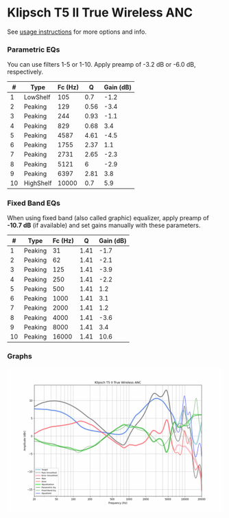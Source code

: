 # Klipsch T5 II True Wireless ANC
See [usage instructions](https://github.com/jaakkopasanen/AutoEq#usage) for more options and info.

### Parametric EQs
You can use filters 1-5 or 1-10. Apply preamp of -3.2 dB or -6.0 dB, respectively.

|   # | Type      |   Fc (Hz) |    Q |   Gain (dB) |
|-----|-----------|-----------|------|-------------|
|   1 | LowShelf  |       105 | 0.7  |        -1.2 |
|   2 | Peaking   |       129 | 0.56 |        -3.4 |
|   3 | Peaking   |       244 | 0.93 |        -1.1 |
|   4 | Peaking   |       829 | 0.68 |         3.4 |
|   5 | Peaking   |      4587 | 4.61 |        -4.5 |
|   6 | Peaking   |      1755 | 2.37 |         1.1 |
|   7 | Peaking   |      2731 | 2.65 |        -2.3 |
|   8 | Peaking   |      5121 | 6    |        -2.9 |
|   9 | Peaking   |      6397 | 2.81 |         3.8 |
|  10 | HighShelf |     10000 | 0.7  |         5.9 |

### Fixed Band EQs
When using fixed band (also called graphic) equalizer, apply preamp of **-10.7 dB** (if available) and set gains manually with these parameters.

|   # | Type    |   Fc (Hz) |    Q |   Gain (dB) |
|-----|---------|-----------|------|-------------|
|   1 | Peaking |        31 | 1.41 |        -1.7 |
|   2 | Peaking |        62 | 1.41 |        -2.1 |
|   3 | Peaking |       125 | 1.41 |        -3.9 |
|   4 | Peaking |       250 | 1.41 |        -2.2 |
|   5 | Peaking |       500 | 1.41 |         1.2 |
|   6 | Peaking |      1000 | 1.41 |         3.1 |
|   7 | Peaking |      2000 | 1.41 |         1.2 |
|   8 | Peaking |      4000 | 1.41 |        -3.6 |
|   9 | Peaking |      8000 | 1.41 |         3.4 |
|  10 | Peaking |     16000 | 1.41 |        10.6 |

### Graphs
![](./Klipsch%20T5%20II%20True%20Wireless%20ANC.png)
